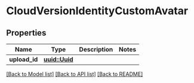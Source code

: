 # CloudVersionIdentityCustomAvatar

## Properties

Name | Type | Description | Notes
------------ | ------------- | ------------- | -------------
**upload_id** | [**uuid::Uuid**](uuid::Uuid.md) |  | 

[[Back to Model list]](../README.md#documentation-for-models) [[Back to API list]](../README.md#documentation-for-api-endpoints) [[Back to README]](../README.md)


